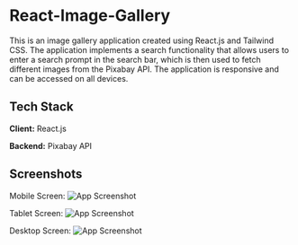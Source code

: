 
# React-Image-Gallery
This is an image gallery application created using React.js and Tailwind CSS. The application implements a search functionality that allows users to enter a search prompt in the search bar, which is then used to fetch different images from the Pixabay API. The application is responsive and can be accessed on all devices.



## Tech Stack

**Client:** React.js

**Backend:** Pixabay API


## Screenshots

Mobile Screen:
![App Screenshot](https://user-images.githubusercontent.com/76560065/229723405-b6d10c3d-93fb-4220-b7fa-df39e3fc53da.png)

Tablet Screen:
![App Screenshot](https://user-images.githubusercontent.com/76560065/229727667-d7b80c5e-f0b5-4587-b0e4-180ffd0d02ce.png
)

Desktop Screen:
![App Screenshot](https://user-images.githubusercontent.com/76560065/229726990-45e5f0d6-2ed0-47ad-9912-c5c0ce086b92.png)




